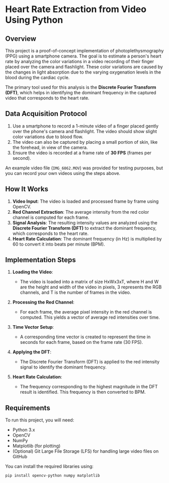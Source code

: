 # Heart Rate Extraction from Video Using Python

## Overview

This project is a proof-of-concept implementation of photoplethysmography (PPG) using a smartphone camera. The goal is to estimate a person's heart rate by analyzing the color variations in a video recording of their finger placed over the camera and flashlight. These color variations are caused by the changes in light absorption due to the varying oxygenation levels in the blood during the cardiac cycle.

The primary tool used for this analysis is the **Discrete Fourier Transform (DFT)**, which helps in identifying the dominant frequency in the captured video that corresponds to the heart rate.

## Data Acquisition Protocol

1. Use a smartphone to record a 1-minute video of a finger placed gently over the phone's camera and flashlight. The video should show slight color variations due to blood flow.  
2. The video can also be captured by placing a small portion of skin, like the forehead, in view of the camera.
3. Ensure the video is recorded at a frame rate of **30 FPS** (frames per second).

An example video file (`IMG_6062.MOV`) was provided for testing purposes, but you can record your own videos using the steps above.

## How It Works

1. **Video Input**: The video is loaded and processed frame by frame using OpenCV.
2. **Red Channel Extraction**: The average intensity from the red color channel is computed for each frame.
3. **Signal Analysis**: The resulting intensity values are analyzed using the **Discrete Fourier Transform (DFT)** to extract the dominant frequency, which corresponds to the heart rate.
4. **Heart Rate Calculation**: The dominant frequency (in Hz) is multiplied by 60 to convert it into beats per minute (BPM).

## Implementation Steps

1. **Loading the Video**:
   - The video is loaded into a matrix of size HxWx3xT, where H and W are the height and width of the video in pixels, 3 represents the RGB channels, and T is the number of frames in the video.
   
2. **Processing the Red Channel**:
   - For each frame, the average pixel intensity in the red channel is computed. This yields a vector of average red intensities over time.

3. **Time Vector Setup**:
   - A corresponding time vector is created to represent the time in seconds for each frame, based on the frame rate (30 FPS).

4. **Applying the DFT**:
   - The Discrete Fourier Transform (DFT) is applied to the red intensity signal to identify the dominant frequency.
   
5. **Heart Rate Calculation**:
   - The frequency corresponding to the highest magnitude in the DFT result is identified. This frequency is then converted to BPM.

## Requirements

To run this project, you will need:

- Python 3.x
- OpenCV
- NumPy
- Matplotlib (for plotting)
- (Optional) Git Large File Storage (LFS) for handling large video files on GitHub

You can install the required libraries using:

```bash
pip install opencv-python numpy matplotlib
